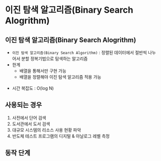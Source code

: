# **이진 탐색 알고리즘(Binary Search Alogrithm)**

## **이진 탐색 알고리즘(Binary Search Alogrithm)**

-   `이진 탐색 알고리즘(Binary Search Algorithm)` : 정렬된 데이터에서 절반씩 나누어서 분할 정복기법으로 탐색하는 알고리즘
-   한계
    - 배열을 통해서만 구현 가능 
    - 배열을 정렬해야 이진 탐색 알고리즘 적용 가능
    <br></br>
-   시간 복잡도 : O(log N)

## 사용되는 경우
1.  사전에서 단어 검색
2.  도서관에서 도서 검색
3.  대규모 시스템의 리소스 사용 현황 파악
4.  반도체 테스트 프로그램의 디지털 & 아날로그 레벨 측정

## 동작 단계
<p align="center">
    <img src="https://img1.daumcdn.net/thumb/R1280x0/?scode=mtistory2&fname=https%3A%2F%2Fk.kakaocdn.net%2Fdn%2FVXBh4%2FbtrQE3LENTS%2FUhsZCDLXsialuKKyQfCoN1%2Fimg.png" alt=""/>
</p>

